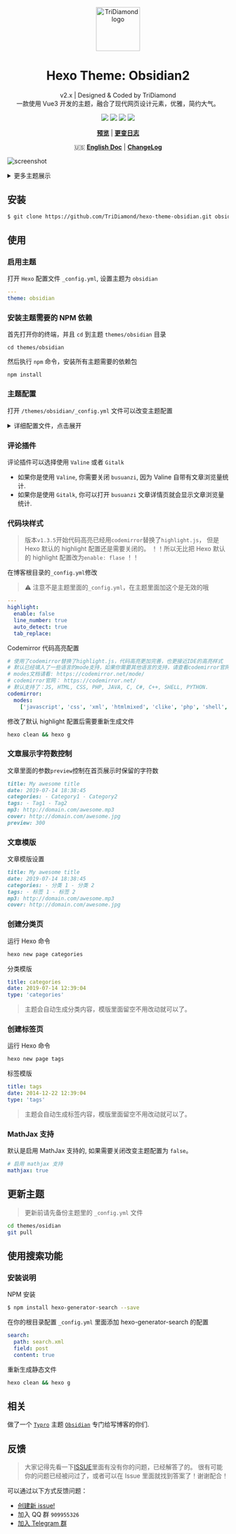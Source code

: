 <p align="center"><a href="https://tridiamond.tech" target="_blank" rel="noopener noreferrer"><img width="100" src="https://img-blog.csdnimg.cn/20200930013332450.png" alt="TriDiamond logo"></a></p>

<h1 align="center">Hexo Theme: Obsidian2</h1>

<div align="center">

v2.x | Designed & Coded by TriDiamond <br>
一款使用 Vue3 开发的主题，融合了现代网页设计元素，优雅，简约大气。

  <p align="center">
    <img src="https://img.shields.io/github/v/release/TriDiamond/hexo-theme-obsidian">
    <img src="https://img.shields.io/github/release-date/TriDiamond/hexo-theme-obsidian">
    <img src="https://img.shields.io/github/license/TriDiamond/hexo-theme-obsidian">
    <a href="https://gitter.im/TriDiamond/hexo-theme-obsidian?utm_source=badge&utm_medium=badge&utm_campaign=pr-badge&utm_content=badge"><img src="https://badges.gitter.im/TriDiamond/hexo-theme-obsidian.svg"></a>
  </p>

**[预览](http://tridiamond.tech)** | **[更变日志](https://github.com/TriDiamond/hexo-theme-obsidian/blob/master/CHANGELOG_CN.md)**

🇺🇸 **[English Doc](https://github.com/TriDiamond/hexo-theme-obsidian/blob/master/README.md)** |
**[ChangeLog](https://github.com/TriDiamond/hexo-theme-obsidian/blob/master/CHANGELOG.md)**

</div>

![screenshot](https://res.cloudinary.com/tridiamond/image/upload/v1573323147/blog/A-Obsidian-full_ubmo0d.png)

<details>
<summary>更多主题展示</summary>

## 分类页

![screenshot](https://res.cloudinary.com/tridiamond/image/upload/v1573148012/blog/A-Obsidian-categories_mgdti7.png)

## 多级分类

![screenshot](https://res.cloudinary.com/tridiamond/image/upload/v1573148016/blog/A-Obsidian-categories-level_xtxty9.png)

## 归档页

![screenshot](https://res.cloudinary.com/tridiamond/image/upload/v1573323148/blog/A-Obsidian-archives_ffpwf9.png)

## 文章页

![screenshot](https://res.cloudinary.com/tridiamond/image/upload/v1573148016/blog/A-Obsidian-articles_wlsu2v.png)

</details>

## 安装

```bash
$ git clone https://github.com/TriDiamond/hexo-theme-obsidian.git obsidian
```

## 使用

### 启用主题

打开 `Hexo` 配置文件 `_config.yml`, 设置主题为 `obsidian`

```yaml
---
theme: obsidian
```

### 安装主题需要的 NPM 依赖

首先打开你的终端，并且 `cd` 到主题 `themes/obsidian` 目录

```shell
cd themes/obsidian
```

然后执行 `npm` 命令，安装所有主题需要的依赖包

```shell
npm install
```

### 主题配置

打开 `/themes/obsidian/_config.yml` 文件可以改变主题配置

<details>
<summary>详细配置文件，点击展开</summary>

```yaml
#! ---------------------------------------------------------------
#! 版本`v1.3.5`开始代码高亮已经用`codemirror`替换了`highlight.js`，
#! 但是Hexo默认的highlight配置还是需要关闭的。
#! ！！所以务必把Hexo默认的highlight配置改为`enable: false` ！！
#! ---------------------------------------------------------------
#! highlight:
#!  enable: false
#!  line_number: true
#!  auto_detect: true
#!  tab_replace:
#! ---------------------------------------------------------------

# ---------------------------------------------------------------
# 主题默认设置
# ---------------------------------------------------------------

# 菜单设置 | 格式 = 菜单名: 菜单url
menu:
  PAGE: /page

# 分类页和标签页自定义标题配置
page_titles:
  categories: 'Categories'
  tags: 'Tags'
  archives: 'Archived'

# 是否启用目录
TOC: true

# 首页封面使用的封面图， 不配置默认使用cover配置的图片
welcome_cover: /img/cover.jpg

# 文章默认封面图
cover: /img/welcome-cover.jpg

# 文章内的默认头像
avatar: https://s2.ax1x.com/2019/09/19/nLtSiD.png

# 关闭默认滚动条
scrollbar: true

# 网站的关键词，都好分割，用于SEO优化
keywords: TriDiamond Obsidian

# 网站口号
descriptionOne: 'Think like an artist, develop like an artisan'
descriptionTwo: '艺术家思维去思考问题，工匠创造精神去开发'

# 如果使用google analytics, 请填写ID
google_analytics:

# 网页图标
favicon: /img/favicon.png

# rss文件
rss: atom.xml

# ---------------------------------------------------------------
# 文章音乐设置
# ---------------------------------------------------------------

# 自动播放音乐
autoplay: false

# 默认mp3文件
mp3:
  - statics/chengdu.mp3

# ---------------------------------------------------------------
# 主题插件
# ---------------------------------------------------------------

# Gitalk 评论插件
# 查看 https://github.com/gitalk/gitalk
gitalk:
  autoExpand: false
  clientID: ''
  clientSecret: ''
  repo: ''
  owner: ''
  admin: ['']
  # Ensure uniqueness and length less than 50
  id: location.pathname
  # Facebook-like distraction

# Valine 评论插件 (推荐使用!)
# 查看 https://valine.js.org/quickstart.html
valine:
  enable: true
  app_id:
  app_key:
  notify: false
  verify: false
  avatar: 'mp'
  placeholder: 'Leave your throughs behind~'
  visitor: true

# 文章字数和阅读时间统计插件
# see https://github.com/theme-next/hexo-symbols-count-time
symbols_count_time:
  enable: true
  wordCount: true
  readCount: true
  awl: 4
  wpm: 275
  suffix: mins.

# html截取插件（用于首页截取内容）
# see https://github.com/TriDiamond/hexo-html-truncate
html_truncate:
  enable: true
  # 文章保留多少个字符
  postLength: 250
  # 封面文章保留多少个字符
  coverLength: 100
  # 省略符号
  ellipsis: '...'
  # 需要过滤的html标签
  excludes: ['img']
  # 截取时保留空白空格字符
  keepWhitespaces: true
  # 截取到最后的时候保留完成的字（只对英文有用）
  reserveLastWord: true

# Busuanzi 浏览量统计插件
# see http://ibruce.info/2015/04/04/busuanzi/
busuanzi:
  enable: true

# Sharejs 分享
# see https://github.com/overtrue/share.js/
sharejs:
  enable: true
  disabled: 'facebook,douban,linkedin,diandian,tencent,google'

# 使用了codemirror替换了highlight.js，代码高亮更加完善，也更接近IDE的高亮样式
# 默认已经填入了一些语言的mode支持，如果你需要其他语言的支持，请查看codemirror官网的mode
# modes文档请看: https://codemirror.net/mode/
# codemirror官网： https://codemirror.net/
# 默认支持了：JS, HTML, CSS, PHP, JAVA, C, C#, C++, SHELL, PYTHON.
codemirror:
  modes:
    ['javascript', 'css', 'xml', 'htmlmixed', 'clike', 'php', 'shell', 'python']

# 启用 mathjax 支持
mathjax: true
```

</details>

### 评论插件

评论插件可以选择使用 `Valine` 或者 `Gitalk`

- 如果你是使用 `Valine`, 你需要关闭 `busuanzi`, 因为 Valine 自带有文章浏览量统计.
- 如果你是使用 `Gitalk`, 你可以打开 `busuanzi` 文章详情页就会显示文章浏览量统计.

### 代码块样式

> 版本`v1.3.5`开始代码高亮已经用`codemirror`替换了`highlight.js`，
> 但是 Hexo 默认的 highlight 配置还是需要关闭的。
> ！！所以无比把 Hexo 默认的 highlight 配置改为`enable: flase` ！！

在博客根目录的`_config.yml`修改

> ⚠️ 注意不是主题里面的`_config.yml`，在主题里面加这个是无效的哦

```yaml
---
highlight:
  enable: false
  line_number: true
  auto_detect: true
  tab_replace:
```

Codemirror 代码高亮配置

```yaml
# 使用了codemirror替换了highlight.js，代码高亮更加完善，也更接近IDE的高亮样式
# 默认已经填入了一些语言的mode支持，如果你需要其他语言的支持，请查看codemirror官网的mode
# modes文档请看: https://codemirror.net/mode/
# codemirror官网： https://codemirror.net/
# 默认支持了：JS, HTML, CSS, PHP, JAVA, C, C#, C++, SHELL, PYTHON.
codemirror:
  modes:
    ['javascript', 'css', 'xml', 'htmlmixed', 'clike', 'php', 'shell', 'python']
```

修改了默认 highlight 配置后需要重新生成文件

```bash
hexo clean && hexo g
```

### 文章展示字符数控制

文章里面的参数`preview`控制在首页展示时保留的字符数

```markdown
title: My awesome title
date: 2019-07-14 18:38:45
categories: - Category1 - Category2
tags: - Tag1 - Tag2
mp3: http://domain.com/awesome.mp3
cover: http://domain.com/awesome.jpg
preview: 300
```

### 文章模版

文章模版设置

```markdown
title: My awesome title
date: 2019-07-14 18:38:45
categories: - 分类 1 - 分类 2
tags: - 标签 1 - 标签 2
mp3: http://domain.com/awesome.mp3
cover: http://domain.com/awesome.jpg
```

### 创建分类页

运行 Hexo 命令

```bash
hexo new page categories
```

分类模版

```yaml
title: categories
date: 2019-07-14 12:39:04
type: 'categories'
```

> 主题会自动生成分类内容，模版里面留空不用改动就可以了。

### 创建标签页

运行 Hexo 命令

```bash
hexo new page tags
```

标签模版

```yaml
title: tags
date: 2014-12-22 12:39:04
type: 'tags'
```

> 主题会自动生成标签内容，模版里面留空不用改动就可以了。

### MathJax 支持

默认是启用 MathJax 支持的, 如果需要关闭改变主题配置为 `false`。

```yaml
# 启用 mathjax 支持
mathjax: true
```

## 更新主题

> 更新前请先备份主题里的 `_config.yml` 文件

```bash
cd themes/osidian
git pull
```

## 使用搜索功能

### 安装说明

NPM 安装

```bash
$ npm install hexo-generator-search --save
```

在你的根目录配置 `_config.yml` 里面添加 hexo-generator-search 的配置

```yaml
search:
  path: search.xml
  field: post
  content: true
```

重新生成静态文件

```bash
hexo clean && hexo g
```

## 相关

做了一个 [`Typro`](https://typora.io/) 主题 [`Obsidian`](https://github.com/TriDiamond/typro-theme-obsidian) 专门给写博客的你们.

## 反馈

> 大家记得先看一下[ISSUE](https://github.com/TriDiamond/hexo-theme-obsidian/issues)里面有没有你的问题，已经解答了的。
> 很有可能你的问题已经被问过了，或者可以在 Issue 里面就找到答案了！谢谢配合！

可以通过以下方式反馈问题：

- [创建新 issue!](https://github.com/TriDiamond/hexo-theme-obsidian/issues/new)
- 加入 QQ 群 `909955326`
- [加入 Telegram 群](https://t.me/joinchat/R2m4eho2lbcHLR7nDvxd6A)
